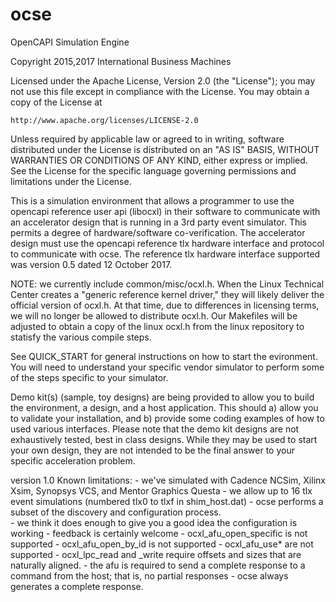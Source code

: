 # ocse

OpenCAPI Simulation Engine

Copyright 2015,2017 International Business Machines

Licensed under the Apache License, Version 2.0 (the "License");
you may not use this file except in compliance with the License.
You may obtain a copy of the License at

    http://www.apache.org/licenses/LICENSE-2.0

Unless required by applicable law or agreed to in writing, software
distributed under the License is distributed on an "AS IS" BASIS,
WITHOUT WARRANTIES OR CONDITIONS OF ANY KIND, either express or implied.
See the License for the specific language governing permissions and
limitations under the License.

This is a simulation environment that allows a programmer to use the opencapi reference user api (libocxl) in their 
software to communicate with an accelerator design that is running in a 3rd party event simulator.  This permits a 
degree of hardware/software co-verification.  The accelerator design must use the opencapi reference tlx hardware 
interface and protocol to communicate with ocse.  The reference tlx hardware interface supported was version 0.5 
dated 12 October 2017.  

NOTE: we currently include common/misc/ocxl.h.  When the Linux Technical Center creates a "generic reference kernel 
driver," they will likely deliver the official version of ocxl.h.  At that time, due to differences in licensing 
terms, we will no longer be allowed to distribute ocxl.h.  Our Makefiles will be adjusted to obtain a copy of the 
linux ocxl.h from the linux repository to statisfy the various compile steps.

See QUICK_START for general instructions on how to start the evironment.  You will need to understand your specific
vendor simulator to perform some of the steps specific to your simulator.

Demo kit(s) (sample, toy designs) are being provided to allow you to build the environment, a design, and a
host application.  This should a) allow you to validate your installation, and b) provide some coding examples
of how to used various interfaces.  Please note that the demo kit designs are not exhaustively tested, best in class
designs.  While they may be used to start your own design, they are not intended to be the final answer to your
specific acceleration problem.

version 1.0 Known limitations:
	- we've simulated with Cadence NCSim, Xilinx Xsim, Synopsys VCS, and Mentor Graphics Questa
	- we allow up to 16 tlx event simulations (numbered tlx0 to tlxf in shim_host.dat)
	- ocse performs a subset of the discovery and configuration process.  
	      - we think it does enough to give you a good idea the configuration is working
	      - feedback is certainly welcome
	- ocxl_afu_open_specific is not supported
	- ocxl_afu_open_by_id is not supported
	- ocxl_afu_use* are not supported
	- ocxl_lpc_read and _write require offsets and sizes that are naturally aligned.
	- the afu is required to send a complete response to a command from the host; that is, no partial responses
	- ocse always generates a complete response.
	
